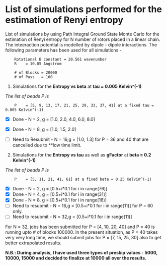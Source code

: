 # List of simulations performed for the estimation of Renyi entropy

List of simulations by using Path Integral Ground State Monte Carlo for the estimation of Renyi entropy for N number of rotors placed in a linear chain. The inteeraction potential is modelled by dipole - dipole interactions. The following parameters has been used for all simulations -
 
 		Rotational B constant = 20.561 wavenumber
		R    = 10.05 Angstrom
		
		# of Blocks = 20000
		# of Pass   = 100

1. Simulations for the **Entropy vs beta** at **tau  = 0.005 Kelvin^(-1)**

_The list of beads P is_

		P    = [5, 9, 13, 17, 21, 25, 29, 33, 37, 41] at a fixed tau = 0.005 Kelvin^(-1)
		
- [x] Done             - N = 2, g = [1.0, 2.0, 4.0, 6.0, 8.0]
- [x] Done             - N = 8, g = [1.0, 1.5, 2.0]
- [ ] Need to Resubmit - N = 16,g = [1.0, 1.3]   for P = 36 and 40 that are cancelled due to **low time limit. 
                              
                                                          
2. Simulations for the **Entropy vs tau** as well as **gFactor** at **beta  = 0.2 Kelvin^(-1)**	

_The list of beads P is_

		P    = [5, 11, 21, 41, 61] at a fixed beta = 0.25 Kelvin^(-1)   
		
- [x] Done              - N = 2, g = [0.5+i*0.1 for i in range(76)]                      
- [x] Done              - N = 4, g = [0.5+i*0.1 for i in range(31)] 
- [x] Done              - N = 8, g = [0.5+i*0.1 for i in range(16)] 
- [ ] Need to resubmit  - N = 16,g = [0.5+i*0.1 for i in range(11)] for P = 60 only.
- [ ] Need to resubmit  - N = 32,g = [0.5+i*0.1 for i in range(11)]      
				
For N = 32, jobs has been submitted for P = [4, 10, 20, 40] and P = 40 is running upto # of blocks 100000. In the present situation, as P = 40 takes very very long time, we should submit jobs for P = [7, 15, 25, 30] also to get better extrapolated results.

**N.B.: During analysis, I have used three types of preskip values - 5000, 10000, 15000 and decided to finalize at 10000 all over the results.**


